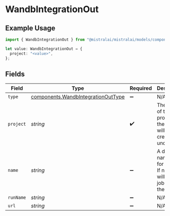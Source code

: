 # WandbIntegrationOut

## Example Usage

```typescript
import { WandbIntegrationOut } from "@mistralai/mistralai/models/components";

let value: WandbIntegrationOut = {
  project: "<value>",
};
```

## Fields

| Field                                                                                    | Type                                                                                     | Required                                                                                 | Description                                                                              |
| ---------------------------------------------------------------------------------------- | ---------------------------------------------------------------------------------------- | ---------------------------------------------------------------------------------------- | ---------------------------------------------------------------------------------------- |
| `type`                                                                                   | [components.WandbIntegrationOutType](../../models/components/wandbintegrationouttype.md) | :heavy_minus_sign:                                                                       | N/A                                                                                      |
| `project`                                                                                | *string*                                                                                 | :heavy_check_mark:                                                                       | The name of the project that the new run will be created under.                          |
| `name`                                                                                   | *string*                                                                                 | :heavy_minus_sign:                                                                       | A display name to set for the run. If not set, will use the job ID as the name.          |
| `runName`                                                                                | *string*                                                                                 | :heavy_minus_sign:                                                                       | N/A                                                                                      |
| `url`                                                                                    | *string*                                                                                 | :heavy_minus_sign:                                                                       | N/A                                                                                      |